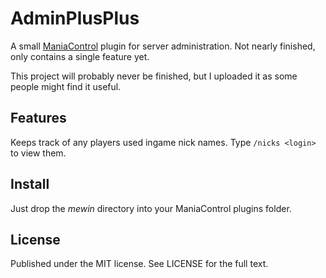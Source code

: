 # AdminPlusPlus
A small [ManiaControl](https://maniacontrol.com/) plugin for server administration. Not nearly finished, only contains a single feature yet.

This project will probably never be finished, but I uploaded it as some people might find it useful.

## Features
Keeps track of any players used ingame nick names. Type `/nicks <login>` to view them.

## Install
Just drop the *mewin* directory into your ManiaControl plugins folder.

## License
Published under the MIT license. See LICENSE for the full text.
